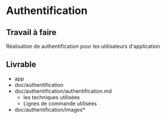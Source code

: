 # Authentification

## Travail à faire
  
Réalisation de authentification pour les utilisateurs d'application

## Livrable

- app
- doc/authentification
- doc/authentification/authentification.md
  - les techniques utilisées
  - Lignes de commande utilisées
- doc/authentification/images*

<!-- TODO : Il faut donnez les chemin à modifier dans l'application laravel -->